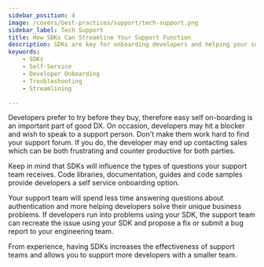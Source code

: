 ```yaml
---
sidebar_position: 4
image: /covers/best-practices/support/tech-support.png
sidebar_label: Tech Support
title: How SDKs Can Streamline Your Support Function
description: SDKs are key for onboarding developers and helping your support team focus on more complex tasks. They provide access to libraries, guides, and code samples for a self-service experience and allow your engineers to quickly troubleshoot any issues that arise. 
keywords:
    - SDKs
    - Self-Service
    - Developer Onboarding
    - Troubleshooting
    - Streamlining

---
```


Developers prefer to try before they buy, therefore easy self on-boarding is an important part of good DX. On occasion, developers may hit a blocker and wish to speak to a support person. Don't make them work hard to find your support forum. If you do, the developer may end up contacting sales which can be both frustrating and counter productive for both parties.

Keep in mind that SDKs will influence the types of questions your support team receives. Code  libraries, documentation, guides and code samples provide developers a self service onboarding option. 

Your support team will spend less time answering questions about authentication and more helping developers solve their unique business problems. If developers run into problems using your SDK, the support team can recreate the issue using your SDK and propose a fix or submit a bug report to your engineering team.

From experience, having SDKs increases the effectiveness of support teams and allows you to support more developers with a smaller team.

